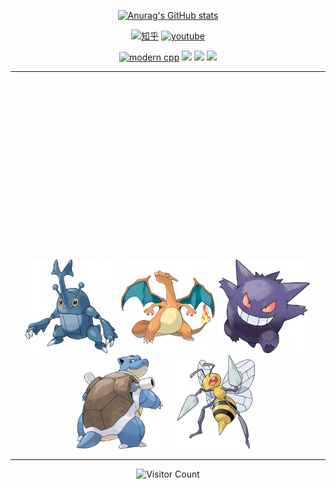 <div id="title" align=center>

<!-- ![Modern C++ template][github-sub-title:img] -->

[![Anurag's GitHub stats](https://github-readme-stats.vercel.app/api?username=CWH6&show_icons=true&theme=tokyonight)](https://b23.tv/iEJTnPp)

[![知乎](https://img.shields.io/badge/%E7%9F%A5%E4%B9%8E-mq%E7%99%BD-yello)](https://www.zhihu.com/people/o4ze4r)
[![youtube](https://img.shields.io/badge/video-YouTube-red)](https://www.youtube.com/channel/UCey35Do4RGewqr-6EiaCJrg)

[![modern cpp](https://img.shields.io/badge/code-Modern%20Java-blue)](https://learn.microsoft.com/zh-cn/cpp/cpp/welcome-back-to-cpp-modern-cpp) 
![](https://img.shields.io/badge/工作-编码-yellow) 
![](https://img.shields.io/badge/性格-随和-red) 
![](https://img.shields.io/badge/爱好-宝可梦-red)

</div>

<hr/>

<div  align=center style="margin-top:300px">
 <!-- ![头像](image/头像.jpg) -->
    <img src="/image/头像.jpg" alt="头像" style="width: 150px;">
    <img src="/image/phl.png" alt="头像" style="width: 150px;">
    <img src="/image/qg.jpg" alt="头像" style="width: 150px;">
    <img src="/image/sjg.png" alt="头像" style="width: 150px;">
    <img src="/image/dzf.png" alt="头像" style="width: 150px;">
</div>

<hr/>

<div  align=center>
 
![Visitor Count](https://profile-counter.glitch.me/CWH6/count.svg)

</div>


<!-- [github-sub-title:img]: https://readme-typing-svg.herokuapp.com?font=Segoe+Script&center=true&lines=mq白. -->
